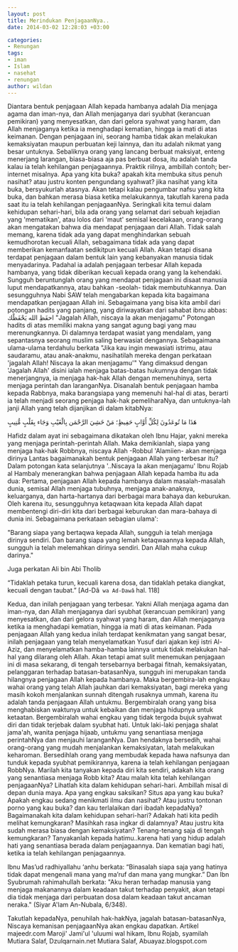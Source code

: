 ```yaml
---
layout: post
title: Merindukan PenjagaanNya..
date: 2014-03-02 12:28:03 +03:00

categories:
- Renungan
tags:
- iman
- Islam
- nasehat
- renungan
author: wildan
---
```

Diantara bentuk penjagaan Allah kepada hambanya adalah Dia menjaga agama dan iman-nya, dan Allah menjaganya dari syubhat (kerancuan pemikiran) yang menyesatkan, dan dari gelora syahwat yang haram, dan Allah menjaganya ketika ia menghadapi kematian, hingga ia mati di atas keimanan. Dengan penjagaan ini, seorang hamba tidak akan melakukan kemaksiyatan maupun perbuatan keji lainnya, dan itu adalah nikmat yang besar untuknya. Sebaliknya orang yang lancang berbuat maksiyat, enteng menerjang larangan, biasa-biasa aja pas berbuat dosa, itu adalah tanda kalau ia telah kehilangan penjagaannya.
Praktik riilnya, ambillah contoh; ber-internet misalnya. Apa yang kita buka? apakah kita membuka situs penuh nasihat? atau justru konten pengundang syahwat? jika nasihat yang kita buka, bersyukurlah atasnya. Akan tetapi kalau pengumbar nafsu yang kita buka, dan bahkan merasa biasa ketika melakukannya, takutlah karena pada saat itu ia telah kehilangan penjagaanNya.
Seringkali kita temui dalam kehidupan sehari-hari, bila ada orang yang selamat dari sebuah kejadian yang 'mematikan', atau lolos dari 'maut' semisal kecelakaan, orang-orang akan mengatakan bahwa dia mendapat penjagaan dari Allah. Tidak salah memang, karena tidak ada yang dapat menghindarkan sebuah kemudhorotan kecuali Allah, sebagaimana tidak ada yang dapat memberikan kemanfaatan sedikitpun kecuali Allah. Akan tetapi disana terdapat penjagaan dalam bentuk lain yang kebanyakan manusia tidak menyadarinya. Padahal ia adalah penjagaan terbesar Allah kepada hambanya, yang tidak diberikan kecuali kepada orang yang Ia kehendaki. Sungguh beruntunglah orang yang mendapat penjagaan ini disaat manusia luput mendapatkannya, atau bahkan -seolah- tidak membutuhkannya.
Dan sesungguhnya Nabi SAW telah mengabarkan kepada kita bagaimana mendapatkan penjagaan Allah ini. Sebagaimana yang bisa kita ambil dari potongan hadits yang panjang, yang diriwayatkan dari sahabat ibnu abbas:
احفَظِ الله يَحْفَظْك
"Jagalah Allah, niscaya Ia akan menjagamu"
Potongan hadits di atas memiliki makna yang sangat agung bagi yang mau merenungkannya. Di dalamnya terdapat wasiat yang mendalam, yang sepantasnya seorang muslim saling berwasiat dengannya. Sebagaimana ulama-ulama terdahulu berkata "Jika kau ingin mewasiati istrimu, atau saudaramu, atau anak-anakmu, nasihatilah mereka dengan perkataan 'jagalah Allah! Niscaya Ia akan menjagamu'"
Yang dimaksud dengan 'Jagalah Allah' disini ialah menjaga batas-batas hukumnya dengan tidak menerjangnya, ia menjaga hak-hak Allah dengan memenuhinya, serta menjaga perintah dan laranganNya. Disanalah bentuk penjagaan hamba kepada Rabbnya, maka barangsiapa yang memenuhi hal-hal di atas, berarti ia telah menjadi seorang penjaga hak-hak pemeliharaNya, dan untuknya-lah janji Allah yang telah dijanjikan di dalam kitabNya:

هَذَا مَا تُوعَدُونَ لِكُلِّ أَوَّابٍ حَفِيظٍ؛ مَنْ خَشِيَ الرَّحْمَن بِالْغَيْبِ وَجَاء بِقَلْبٍ مُّنِيبٍ

Hafidz dalam ayat ini sebagaimana dikatakan oleh Ibnu Hajar, yakni mereka yang menjaga perintah-perintah Allah. Maka demikianlah, siapa yang menjaga hak-hak Robbnya, niscaya Allah -Robbul 'Alamiien- akan menjaga dirinya
Lantas bagaimanakah bentuk penjagaan Allah yang terbesar itu? Dalam potongan kata selanjutnya '..Niscaya Ia akan menjagamu'
Ibnu Rojab al Hambaly menerangkan bahwa penjagaan Allah kepada hamba itu ada dua:
Pertama, penjagaan Allah kepada hambanya dalam masalah-masalah dunia, semisal Allah menjaga tubuhnya, menjaga anak-anaknya, keluarganya, dan harta-hartanya dari berbagai mara bahaya dan keburukan. Oleh karena itu, sesungguhnya ketaqwaan kita kepada Allah dapat membentengi diri-diri kita dari berbagai keburukan dan mara-bahaya di dunia ini. Sebagaimana perkataan sebagian ulama':

"Barang siapa yang bertaqwa kepada Allah, sungguh ia telah menjaga dirinya sendiri. Dan barang siapa yang lemah ketaqwaannya kepada Allah, sungguh ia telah melemahkan dirinya sendiri. Dan Allah maha cukup darinya."

Juga perkatan Ali bin Abi Tholib

“Tidaklah petaka turun, kecuali karena dosa, dan tidaklah petaka diangkat, kecuali dengan taubat.” [Ad-Dâ` wa Ad-Dawâ` hal. 118]

Kedua, dan inilah penjagaan yang terbesar. Yakni Allah menjaga agama dan iman-nya, dan Allah menjaganya dari syubhat (kerancuan pemikiran) yang menyesatkan, dan dari gelora syahwat yang haram, dan Allah menjaganya ketika ia menghadapi kematian, hingga ia mati di atas keimanan.
Pada penjagaan Allah yang kedua inilah terdapat kenikmatan yang sangat besar, inilah penjagaan yang telah menyelamatkan Yusuf dari ajakan keji istri Al-Aziz, dan menyelamatkan hamba-hamba lainnya untuk tidak melakukan hal-hal yang dilarang oleh Allah. Akan tetapi amat sulit menemukan penjagaan ini di masa sekarang, di tengah tersebarnya berbagai fitnah, kemaksiyatan, pelanggaran terhadap batasan-batasanNya, sungguh ini merupakan tanda hilangnya penjagaan Allah kepada hambanya.
Maka bergembira-lah engkau wahai orang yang telah Allah jauhkan dari kemaksiyatan, bagi mereka yang masih kokoh menjalankan sunnah ditengah rusaknya ummah, karena itu adalah tanda penjagaan Allah untukmu. Bergembiralah orang yang bisa menghabiskan waktunya untuk kebaikan dan menjaga hidupnya untuk ketaatan. Bergembiralah wahai engkau yang tidak tergoda bujuk syahwat diri dan tidak terjebak dalam syubhat hati. Untuk laki-laki penjaga shalat jama'ah, wanita penjaga hijaab, untukmu yang senantiasa menjaga perintahNya dan menjauhi laranganNya.
Dan hendaknya bersedih, wahai orang-orang yang mudah menjalankan kemaksiyatan, latah melakukan keharoman. Bersedihlah orang yang membudak kepada hawa nafsunya dan tunduk kepada syubhat pemikirannya, karena ia telah kehilangan penjagaan RobbNya.
Marilah kita tanyakan kepada diri kita sendiri, adakah kita orang yang senantiasa menjaga Robb kita? Atau malah kita telah kehilangan penjagaanNya? Lihatlah kita dalam kehidupan sehari-hari. Ambillah misal di depan dunia maya. Apa yang engkau saksikan? Situs apa yang kau buka? Apakah engkau sedang menikmati ilmu dan nasihat? Atau justru tontonan porno yang kau buka? dan kau terlalaikan dari ibadah kepadaNya?
Bagaimanakah kita dalam kehidupan sehari-hari? Adakah hati kita pedih melihat kemungkaran? Masihkah rasa ingkar di dalamnya? Atau justru kita sudah merasa biasa dengan kemaksiyatan? Tenang-tenang saja di tengah kemungkaran? Tanyakanlah kepada hatimu..karena hati yang hidup adalah hati yang senantiasa berada dalam penjagaannya. Dan kematian bagi hati, ketika ia telah kehilangan penjagaannya.

Ibnu Mas’ud radhiyallahu ‘anhu berkata: “Binasalah siapa saja yang hatinya tidak dapat mengenali mana yang ma’ruf dan mana yang mungkar.”
Dan Ibn Syubrumah rahimahullah berkata:
"Aku heran terhadap manusia yang menjaga makanannya dalam keadaan takut terhadap penyakit, akan tetapi dia tidak menjaga dari perbuatan dosa dalam keadaan takut ancaman neraka." (Siyar A'lam An-Nubala, 6/348).

Takutlah kepadaNya, penuhilah hak-hakNya, jagalah batasan-batasanNya, Niscaya kemanisan penjagaanNya akan engkau dapatkan.
Artikel majeedr.com
Maroji'
Jami'ul 'uluumi wal hikam, Ibnu Rojab, syamilah
Mutiara Salaf, Dzulqarnain.net
Mutiara Salaf, Abuayaz.blogspot.com

